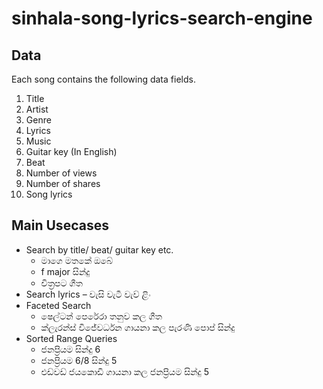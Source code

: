 # sinhala-song-lyrics-search-engine

## Data

Each song contains the following data fields.
1. Title
2. Artist
3. Genre
4. Lyrics
5. Music
6. Guitar key (In English)
7. Beat
8. Number of views
9. Number of shares
10. Song lyrics

## Main Usecases

* Search by title/ beat/ guitar key etc. 
    - මාගෙ මතකේ ඔබේ
    - f major සින්දු
    - චිත්‍රපට ගීත
* Search lyrics – වැසි වැටී වැව් ළිං 
* Faceted Search 
    - ෂෙල්ටන් පෙරේරා  තනුව කල ගීත
    - ක්ලැරන්ස් විජේවර්ධන ගායනා කල පැරණි පොප් සින්දු
* Sorted Range Queries 
    - ජනප්‍රියම සින්දු 6
    - ජනප්‍රියම 6/8 සින්දු 5
    - එඩ්වඩ් ජයකොඩි ගායනා කල ජනප්‍රියම සින්දු 5

